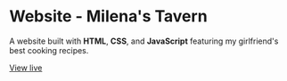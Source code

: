# Website - Milena's Tavern

A website built with **HTML**, **CSS**, and **JavaScript** featuring my girlfriend's best cooking recipes.

[View live](https://mamoruhikari.github.io/website-html_css_js-milenas-tavern/)
